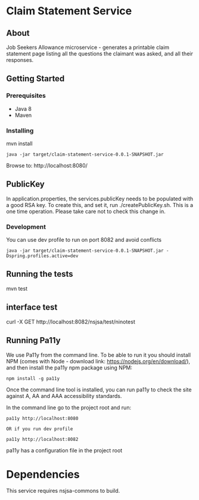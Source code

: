 # Claim Statement Service

## About

Job Seekers Allowance microservice - generates a printable claim statement page listing all the questions the claimant was asked, and all their responses.

## Getting Started

### Prerequisites

* Java 8
* Maven

### Installing

mvn install

`java -jar target/claim-statement-service-0.0.1-SNAPSHOT.jar`

Browse to: http://localhost:8080/

## PublicKey

In application.properties, the services.publicKey needs to be populated with a good RSA key.
To create this, and set it, run ./createPublicKey.sh.  This is a one time operation.  Please take
care not to check this change in.

### Development
You can use dev profile to run on port 8082 and avoid conflicts

`java -jar target/claim-statement-service-0.0.1-SNAPSHOT.jar -Dspring.profiles.active=dev`

## Running the tests
mvn test

## interface test
curl -X GET http://localhost:8082/nsjsa/test/ninotest

## Running Pa11y
We use Pa11y from the command line. To be able to run it you should install NPM (comes with Node - download link: https://nodejs.org/en/download/), and then install the pa11y npm package using NPM:

    npm install -g pa11y

Once the command line tool is installed, you can run pa11y to check the site against A, AA and AAA accessibility standards.

In the command line go to the project root and run:

    pa11y http://localhost:8080
    
    OR if you run dev profile
    
    pa11y http://localhost:8082

pa11y has a configuration file in the project root


# Dependencies

This service requires nsjsa-commons to build.
